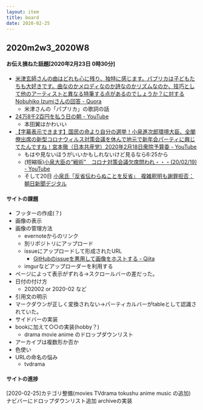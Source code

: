 ```yaml
---
layout: item
title: board
date: 2020-02-25
---
```

## 2020m2w3_2020W8

#### お伝え損ねた話題[2020年2月23日 0時30分]
- [米津玄師さんの曲はどれも心に残り、独特に感じます。パプリカは子どもたちも大好きです。曲なのかメロディなのか詩なのかリズムなのか、技巧として他のアーティストと異なる特筆する点があるのでしょうか？に対するNobuhiko Izumiさんの回答 - Quora](https://jp.quora.com/kome-tsu-gen-shi-san-no-kyoku-ha-dore-mo-kokoro-ni-nokori-dokutoku-ni-kanji-masu-papurika-ha-kodomo-tachi-mo-daisuki-desu-kyoku-na-no-ka-merodi-na-no-ka-shi-na-no-ka-rizumu-na-no-ka-gikou-toshite-hokano-a-teisuto-to/answers/195547435?ch=10&share=f7cdb966&srid=cQaI7)
  - 米津さんの「パプリカ」の歌詞の話
- [24万8千2百円を払う日の朝 - YouTube](https://www.youtube.com/watch?v=UeBXdnHjhXE)
  - 本田翼はかわいい
- [【字幕表示できます】国民の命より自分の選挙！小泉進次郎環境大臣、全閣僚出席の新型コロナウィルス対策会議を休んで地元で新年会パーティに興じてたんですね！宮本徹（日本共産党）2020年2月18日衆院予算委 - YouTube](https://www.youtube.com/watch?time_continue=1&v=Z_FeTuEKG6I&feature=emb_title)
  - もはや見ないほうがいいかもしれないけど見るなら6:25から
  - (短縮版)[小泉大臣の“戦術”　コロナ対策会議欠席問われ・・・(20/02/19) - YouTube](https://www.youtube.com/watch?v=umaflcfJsbU)
  - そして20日 [小泉氏「反省伝わらぬことを反省」　複雑釈明も謝罪拒否：朝日新聞デジタル](https://www.asahi.com/articles/ASN2N5KG5N2NUTFK00M.html)<br>
  
#### サイトの課題
- フッターの作成(？)
- 画像の表示
- 画像の管理方法
  - evernoteからのリンク
  - 別リポジトリにアップロード
  - issueにアップロードして形成されたURL
    - [GitHubのissueを悪用して画像をホストする - Qiita](https://qiita.com/kotet/items/a2203a400136ba50b41e)
  - imgurなどアップローダーを利用する
- ページによって表示がずれる→スクロールバーの差だった。 
- 日付の付け方
  - 202002 or 2020-02 など
- 引用文の明示
- マークダウンが正しく変換されない→パーティカルバーがtableとして認識されていた。
- サイドバーの実装
- bookに加えて○○の実装(hobby？)
  - drama movie anime のドロップダウンリスト
- アーカイブは複数形か否か
- 色使い
- URLの命名の悩み
  - tvdrama

#### サイトの進捗
[2020-02-25]カテゴリ整備(movies TVdrama tokushu anime music の追加) ナビバーにドロップダウンリスト追加 archiveの実装